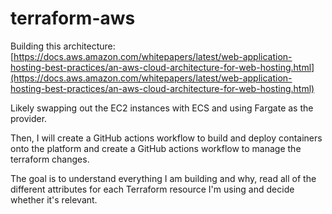 # terraform-aws

Building this architecture: [https://docs.aws.amazon.com/whitepapers/latest/web-application-hosting-best-practices/an-aws-cloud-architecture-for-web-hosting.html](https://docs.aws.amazon.com/whitepapers/latest/web-application-hosting-best-practices/an-aws-cloud-architecture-for-web-hosting.html)

Likely swapping out the EC2 instances with ECS and using Fargate as the provider.

Then, I will create a GitHub actions workflow to build and deploy containers onto the platform and create a GitHub actions workflow to manage the terraform changes. 

The goal is to understand everything I am building and why, read all of the different attributes for each Terraform resource I'm using and decide whether it's relevant.

